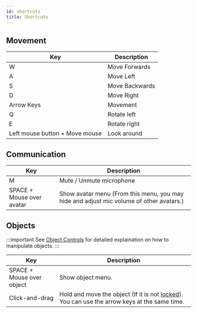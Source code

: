 ```yaml
---
id: shortcuts
title: Shortcuts
---
```



## Movement

| Key | Description |
| ----------- | ----------- |
| W | Move Forwards |
| A | Move Left |
| S | Move Backwards |
| D | Move Right |
| Arrow Keys | Movement |
| Q | Rotate left |
| E | Rotate right |
| Left mouse button + Move mouse | Look around |

## Communication
| Key | Description |
| ----------- | ----------- |
| M | Mute / Unmute microphone |
| SPACE + Mouse over avatar | Show avatar menu (From this menu, you may hide and adjust mic volume of other avatars.) |

## Objects

:::important
See [Object Controls](controls.md) for detailed explaination on how to manipulate objects.
:::

| Key | Description |
| ----------- | ----------- |
| SPACE + Mouse over object | Show object menu.  |
| Click-and-drag | Hold and move the object (If it is not [locked](controls.md#locking)). You can use the arrow keys at the same time.|

